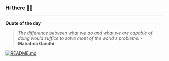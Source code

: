 ### Hi there 👋🏻


---

**Quote of the day**

> *The difference between what we do and what we are capable of doing would suffice to solve most of the world's problems.* - **Mahatma Gandhi** 

[![README.md](https://github.com/marcolovazzano/marcolovazzano/actions/workflows/readme.yml/badge.svg?branch=main)](https://github.com/marcolovazzano/marcolovazzano/actions/workflows/readme.yml)
